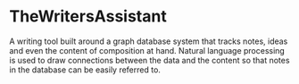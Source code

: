 # TheWritersAssistant
A writing tool built around a graph database system that tracks notes, ideas and even the content of composition at hand. Natural language processing is used to draw connections between the data and the content so that notes in the database can be easily referred to.
